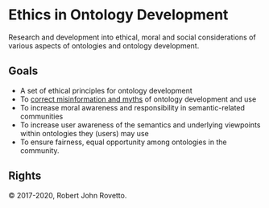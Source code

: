 # Ethics in Ontology Development
Research and development into ethical, moral and social considerations of various aspects of ontologies and ontology development.

## Goals
- A set of ethical principles for ontology development
- To [correct misinformation and myths](https://github.com/rrovetto/Ethical-Ontology-Development/blob/master/Myths-Of-Ontology-Development.md) of ontology development and use
- To increase moral awareness and responsibility in semantic-related communities
- To increase user awareness of the semantics and underlying viewpoints within ontologies they (users) may use
- To ensure fairness, equal opportunity among ontologies in the community. 

## Rights
© 2017-2020, Robert John Rovetto.
